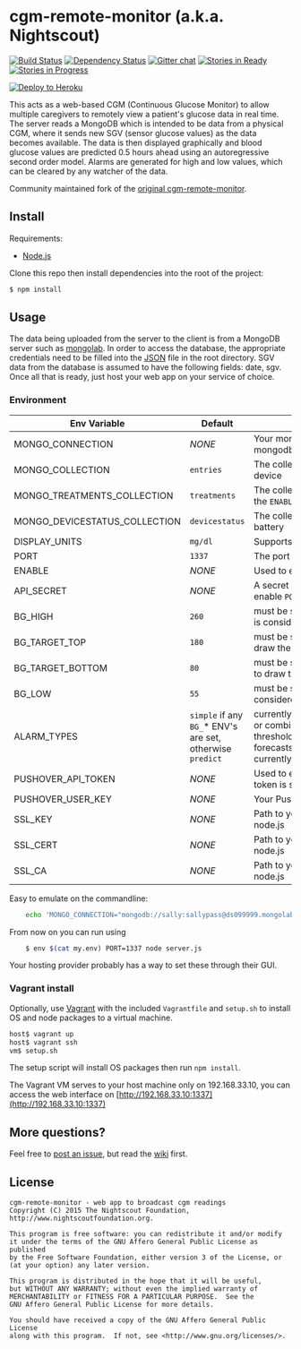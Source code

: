cgm-remote-monitor (a.k.a. Nightscout)
======================================

[![Build Status](https://travis-ci.org/nightscout/cgm-remote-monitor.png)](https://travis-ci.org/nightscout/cgm-remote-monitor)
[![Dependency Status](https://david-dm.org/nightscout/cgm-remote-monitor.png)](https://david-dm.org/nightscout/cgm-remote-monitor)
[![Gitter chat](https://badges.gitter.im/nightscout.png)](https://gitter.im/nightscout/public)
[![Stories in  Ready](https://badge.waffle.io/nightscout/cgm-remote-monitor.png?label=ready&title=Ready)](https://waffle.io/nightscout/cgm-remote-monitor)
[![Stories in Progress](https://badge.waffle.io/nightscout/cgm-remote-monitor.png?label=in+progress&title=In+Progress)](https://waffle.io/nightscout/cgm-remote-monitor)

[![Deploy to Heroku](https://www.herokucdn.com/deploy/button.png)](https://heroku.com/deploy)

This acts as a web-based CGM (Continuous Glucose Monitor) to allow
multiple caregivers to remotely view a patient's glucose data in
real time.  The server reads a MongoDB which is intended to be data
from a physical CGM, where it sends new SGV (sensor glucose values) as
the data becomes available.  The data is then displayed graphically
and blood glucose values are predicted 0.5 hours ahead using an
autoregressive second order model.  Alarms are generated for high and
low values, which can be cleared by any watcher of the data.

Community maintained fork of the
[original cgm-remote-monitor](https://github.com/rnpenguin/cgm-remote-monitor).

Install
---------------

Requirements:

- [Node.js](http://nodejs.org/)

Clone this repo then install dependencies into the root of the project:

```bash
$ npm install
```

Usage
---------------

The data being uploaded from the server to the client is from a
MongoDB server such as [mongolab][mongodb].  In order to access the
database, the appropriate credentials need to be filled into the
[JSON][json] file in the root directory.  SGV data from the database
is assumed to have the following fields: date, sgv.  Once all that is
ready, just host your web app on your service of choice.

[mongodb]: https://mongolab.com
[json]: https://github.com/rnpenguin/cgm-remote-monitor/blob/master/database_configuration.json

### Environment

|Env Variable|Default|Description|
|---|---|---|
|MONGO_CONNECTION|*NONE*|Your mongo uri, for example: mongodb://sally:sallypass@ds099999.mongolab.com:99999/nightscout|
|MONGO_COLLECTION|`entries`|The collection used to store SGV, MBG, and CAL records from your CGM device|
|MONGO_TREATMENTS_COLLECTION|`treatments`|The collection used to store treatments entered in the Care Portal, see the `ENABLE` env var below|
|MONGO_DEVICESTATUS_COLLECTION|`devicestatus`|The collection used to store device status information such as uploader battery|
|DISPLAY_UNITS|`mg/dl`|Supports `mg/dl` and `mmol`|
|PORT|`1337`|The port that the node.js application will listen on|
|ENABLE|*NONE*|Used to enable optional features, currently supports: `careportal`|
|API_SECRET|*NONE*|A secret pharse that must be at least 12 characters long, required tp enable `POST`s and `PUT`s; also required for the Care Portal |
|BG_HIGH|`260`|must be set using mg/dl units; the high BG outside the target range that is considered urgent|
|BG_TARGET_TOP|`180`|must be set using mg/dl units; the top of the target range, also used to draw the line on the chart|
|BG_TARGET_BOTTOM|`80`|must be set using mg/dl units; the bottom of the target range, also used to draw the line on the chart|
|BG_LOW|`55`|must be set using mg/dl units; the low BG outside the target range that is considered urgent|
|ALARM_TYPES|`simple` if any `BG_`* ENV's are set, otherwise `predict`|currently 2 alarm types are supported, and can be used independently or combined.  The `simple` alarm type only compares the current BG to `BG_` thresholds above, the `predict` alarm type uses highly tuned formula that forecasts where the BG is going based on it's trend.  `predict` **DOES NOT** currently use any of the BG_`* ENV's|
|PUSHOVER_API_TOKEN|*NONE*|Used to enable pushover notifications for Care Portal treatments, this token is specific to the application you create from in [Pushover](https://pushover.net/) |
|PUSHOVER_USER_KEY|*NONE*|Your Pushover user key, can be found in the top left of the [Pushover](https://pushover.net/) site|
|SSL_KEY|*NONE*|Path to your ssl key file, so that ssl(https) can be enabled directly with in node.js|
|SSL_CERT|*NONE*|Path to your ssl cert file, so that ssl(https) can be enabled directly with in node.js|
|SSL_CA|*NONE*|Path to your ssl ca file, so that ssl(https) can be enabled directly with in node.js|

Easy to emulate on the commandline:

```bash
    echo 'MONGO_CONNECTION="mongodb://sally:sallypass@ds099999.mongolab.com:99999/nightscout"' >> my.env
```

From now on you can run using
```bash
    $ env $(cat my.env) PORT=1337 node server.js
```

Your hosting provider probably has a way to set these through their GUI.

### Vagrant install

Optionally, use [Vagrant](https://www.vagrantup.com/) with the
included `Vagrantfile` and `setup.sh` to install OS and node packages to
a virtual machine.

```bash
host$ vagrant up
host$ vagrant ssh
vm$ setup.sh
```

The setup script will install OS packages then run `npm install`.

The Vagrant VM serves to your host machine only on 192.168.33.10, you can access
the web interface on [http://192.168.33.10:1337](http://192.168.33.10:1337)

More questions?
---------------

Feel free to [post an issue][issues], but read the [wiki][wiki] first.

[issues]: https://github.com/nightscout/cgm-remote-monitor/issues
[wiki]: https://github.com/nightscout/cgm-remote-monitor/wiki

License
---------------

[agpl-3]: http://www.gnu.org/licenses/agpl-3.0.txt

    cgm-remote-monitor - web app to broadcast cgm readings
    Copyright (C) 2015 The Nightscout Foundation, http://www.nightscoutfoundation.org.

    This program is free software: you can redistribute it and/or modify
    it under the terms of the GNU Affero General Public License as published
    by the Free Software Foundation, either version 3 of the License, or
    (at your option) any later version.

    This program is distributed in the hope that it will be useful,
    but WITHOUT ANY WARRANTY; without even the implied warranty of
    MERCHANTABILITY or FITNESS FOR A PARTICULAR PURPOSE.  See the
    GNU Affero General Public License for more details.

    You should have received a copy of the GNU Affero General Public License
    along with this program.  If not, see <http://www.gnu.org/licenses/>.
